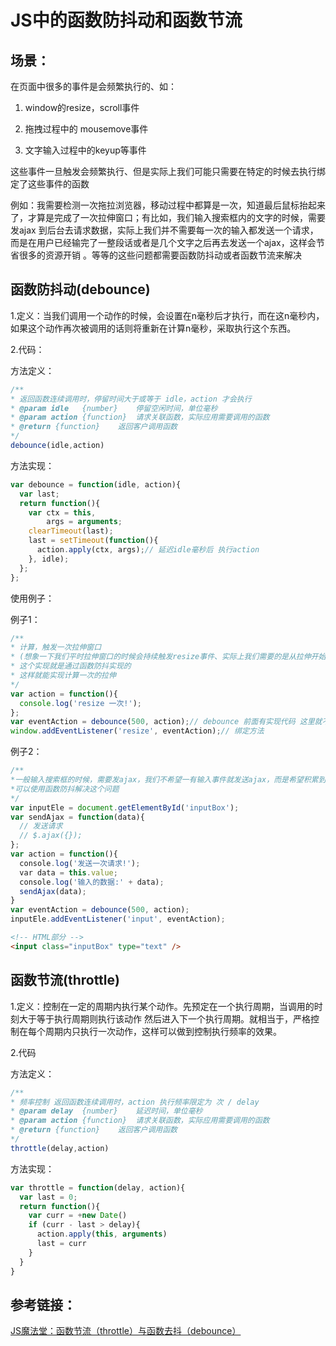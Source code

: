 # JS中的函数防抖动和函数节流

## 场景：

在页面中很多的事件是会频繁执行的、如：

1. window的resize，scroll事件

2. 拖拽过程中的 mousemove事件

3. 文字输入过程中的keyup等事件

这些事件一旦触发会频繁执行、但是实际上我们可能只需要在特定的时候去执行绑定了这些事件的函数

例如：我需要检测一次拖拉浏览器，移动过程中都算是一次，知道最后鼠标抬起来了，才算是完成了一次拉伸窗口；有比如，我们输入搜索框内的文字的时候，需要发ajax
到后台去请求数据，实际上我们并不需要每一次的输入都发送一个请求，而是在用户已经输完了一整段话或者是几个文字之后再去发送一个ajax，这样会节省很多的资源开销
。等等的这些问题都需要函数防抖动或者函数节流来解决

## 函数防抖动(debounce)

1.定义：当我们调用一个动作的时候，会设置在n毫秒后才执行，而在这n毫秒内，如果这个动作再次被调用的话则将重新在计算n毫秒，采取执行这个东西。

2.代码：

方法定义：

```javascript
/**
* 返回函数连续调用时，停留时间大于或等于 idle，action 才会执行
* @param idle   {number}    停留空闲时间，单位毫秒
* @param action {function}  请求关联函数，实际应用需要调用的函数
* @return {function}    返回客户调用函数
*/
debounce(idle,action)
```

方法实现：

```javascript
var debounce = function(idle, action){
  var last;
  return function(){
    var ctx = this,
        args = arguments;
    clearTimeout(last);
    last = setTimeout(function(){
      action.apply(ctx, args);// 延迟idle毫秒后 执行action
    }, idle);
  };
};
```

使用例子：

例子1：

```javascript
/**
* 计算，触发一次拉伸窗口
* (想象一下我们平时拉伸窗口的时候会持续触发resize事件、实际上我们需要的是从拉伸开始，到停止拉伸，算一次)
* 这个实现就是通过函数防抖实现的
* 这样就能实现计算一次的拉伸
*/ 
var action = function(){
  console.log('resize 一次!');
};
var eventAction = debounce(500, action);// debounce 前面有实现代码 这里就不写了
window.addEventListener('resize', eventAction);// 绑定方法

```

例子2：

```javascript
/**
*一般输入搜索框的时候，需要发ajax，我们不希望一有输入事件就发送ajax，而是希望积累到一定的字数后才发送ajax节省
*可以使用函数防抖解决这个问题
*/
var inputEle = document.getElementById('inputBox');
var sendAjax = function(data){
  // 发送请求
  // $.ajax({});
};
var action = function(){
  console.log('发送一次请求!');
  var data = this.value;
  console.log('输入的数据:' + data);
  sendAjax(data);
}
var eventAction = debounce(500, action);
inputEle.addEventListener('input', eventAction);

```

```html
<!-- HTML部分 -->
<input class="inputBox" type="text" />
```

## 函数节流(throttle)

1.定义：控制在一定的周期内执行某个动作。先预定在一个执行周期，当调用的时刻大于等于执行周期则执行该动作
然后进入下一个执行周期。就相当于，严格控制在每个周期内只执行一次动作，这样可以做到控制执行频率的效果。

2.代码

方法定义：

```javascript
/**
* 频率控制 返回函数连续调用时，action 执行频率限定为 次 / delay
* @param delay  {number}    延迟时间，单位毫秒
* @param action {function}  请求关联函数，实际应用需要调用的函数
* @return {function}    返回客户调用函数
*/
throttle(delay,action)
```

方法实现：

```javascript
var throttle = function(delay, action){
  var last = 0;
  return function(){
    var curr = +new Date()
    if (curr - last > delay){
      action.apply(this, arguments)
      last = curr 
    }
  }
}
```

## 参考链接：

[JS魔法堂：函数节流（throttle）与函数去抖（debounce）](http://www.cnblogs.com/fsjohnhuang/p/4147810.html)
